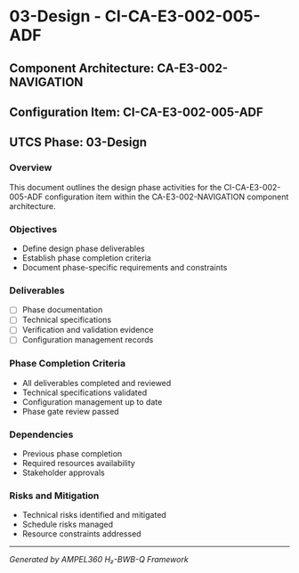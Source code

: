 # 03-Design - CI-CA-E3-002-005-ADF

## Component Architecture: CA-E3-002-NAVIGATION
## Configuration Item: CI-CA-E3-002-005-ADF
## UTCS Phase: 03-Design

### Overview
This document outlines the design phase activities for the CI-CA-E3-002-005-ADF configuration item within the CA-E3-002-NAVIGATION component architecture.

### Objectives
- Define design phase deliverables
- Establish phase completion criteria
- Document phase-specific requirements and constraints

### Deliverables
- [ ] Phase documentation
- [ ] Technical specifications
- [ ] Verification and validation evidence
- [ ] Configuration management records

### Phase Completion Criteria
- All deliverables completed and reviewed
- Technical specifications validated
- Configuration management up to date
- Phase gate review passed

### Dependencies
- Previous phase completion
- Required resources availability
- Stakeholder approvals

### Risks and Mitigation
- Technical risks identified and mitigated
- Schedule risks managed
- Resource constraints addressed

---
*Generated by AMPEL360 H₂-BWB-Q Framework*
